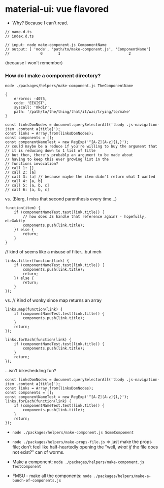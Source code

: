 # material-ui: vue flavored
- Why? Because I can't read.

```
// name.d.ts
// index.d.ts

// input: node make-component.js ComponentName
// output: [ 'node', 'path/to/make-component.js', 'ComponentName']
//              0       1                               2
```

(because I won't remember)
### How do I make a component directory? 
```
node ./packages/helpers/make-component.js TheComponentName
```

```
{
    errorno: -4075,
    code: 'EEXIST',
    syscall: 'mkdir',
    path: '/path/to/the/thing/that/it/was/trying/to/make'
}
```

```
const linksDomNodes = document.querySelectorAll('tbody .js-navigation-item .content a[title]');
const links = Array.from(linksDomNodes);
const components = [];
const componentNameTest = new RegExp('^[A-Z][A-z]{1,}');
// could maybe be a reduce if you're willing to buy the argument that
// it is reducing down to 1 list of title
// but then, there's probably an argument to be made about
// having to keep this ever growing list in the
// functions invocation? 
// call 1: []
// call 2: [a]
// call 3: [a] // because maybe the item didn't return what I wanted
// call 4: [a, b]
// call 5: [a, b, c]
// call 6: [a, b, c]
```
vs. (Blerg, I miss that second parenthesis every time...)
```
function(item) {
    if (componentNameTest.test(link.title)) {
        // how does JS handle that reference again? - hopefully, eLeGaNtLy
        components.push(link.title); 
    }) else {
        return;
    }
}
```
// kind of seems like a misuse of filter...but meh
```
links.filter(function(link) {
    if (componentNameTest.test(link.title)) {
        components.push(link.title);
        return;
    }) else {
        return; 
    }
});
```
vs.
// Kind of wonky since map returns an array
```
links.map(function(link) {
    if (componentNameTest.test(link.title)) {
        components.push(link.title);
    }
    return;
});
```
```
links.forEach(function(link) {
    if (componentNameTest.test(link.title)) {
        components.push(link.title);
    }
    return;
});
```

...isn't bikeshedding fun? 


```
const linksDomNodes = document.querySelectorAll('tbody .js-navigation-item .content a[title]');
const links = Array.from(linksDomNodes);
const components = [];
const componentNameTest = new RegExp('^[A-Z][A-z]{1,}');
links.forEach(function(link) {
    if (componentNameTest.test(link.title)) {
        components.push(link.title);
    }
    return;
});
```



- `node ./packages/helpers/make-component.js SomeComponent`
- `node ./packages/helpers/make-props-file.js` => just make the props file; don't feel like half-heartedly opening the "well, _what if_ the file does not exist?" can of worms.



- Make a component: `node ./packages/helpers/make-component.js TestComponent`
- FMSU - make all the components: `node ./packages/helpers/make-a-bunch-of-components.js`